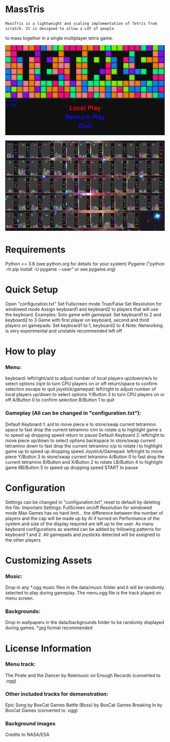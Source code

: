 # MassTris
    MassTris is a lightweight and scaling implementation of Tetris from scratch. It is designed to allow a LOT of people
to mass together in a single multiplayer tetris game.

![Main menu](/docs/masstris.jpg)

![Gameplay Image](/docs/masstris2.jpg)


Requirements
============
Python >= 3.6 (see python.org for details for your system)
Pygame ("python -m pip install -U pygame --user" or see pygame.org)


Quick Setup
===========
Open "configuration.txt"
Set Fullscreen mode True/False
Set Resolution for windowed mode
Assign keyboard1 and keyboard2 to players that will use the keyboard.
Examples:
 Solo game with gamepad: Set keyboard1 to 2 and keyboard2 to 3
 Game with first player on keyboard, second and third players on gamepads: Set keyboard1 to 1, keyboard2 to 4
Note: Networking is very experimental and unstable recommended left off


How to play
===========
### Menu:
  keyboard:
    left/right/a/d to adjust number of local players
    up/down/w/s to select options
    i/q/e to turn CPU players on or off
    return/space to confirm selection
    escape to quit
  joystick/gamepad:
    left/right to adjust number of local players
    up/down to select options
    Y/Button 3 to turn CPU players on or off
    A/Button 0 to confirm selection
    B/Button 1 to quit

### Gameplay (All can be changed in "configuration.txt"):
  Default Keyboard 1:
    a/d to move piece
    e to store/swap current tetramino
    space to fast drop the current tetramino
    n/m to rotate
    q to highlight game
    s to speed up dropping speed
    return to pause
  Default Keyboard 2:
    left/right to move piece
    up/down to select options
    backspace to store/swap current tetramino
    down to fast drop the current tetramino
    o/p to rotate
    i to highlight game
    up to speed up dropping speed
  Joystick/Gamepad:
    left/right to move piece
    Y/Button 3 to store/swap current tetramino
    A/Button 0 to fast drop the current tetramino
    B/Button and X/Button 2 to rotate
    LB/Button 4 to highlight game
    RB/Button 5 to speed up dropping speed
    START to pause


Configuration
 ============
Settings can be changed in "configuration.txt", reset to default by deleting the file.
Important Settings:
FullScreen on/off
Resolution for windowed mode
Max Games has no hard limit... the difference between the number of players and the cap will be made up by AI if turned on
Performance of the system and size of the display required are left up to the user.
As many keyboard configurations as wanted can be added by following patterns for keyboard 1 and 2.
All gamepads and joysticks detected will be assigned to the other players


Customizing Assets
==================
### Music:
Drop in any *.ogg music files in the data/music folder and it will be randomly selected to play during gameplay.
The menu.ogg file is the track played on menu screen.

### Backgrounds:
Drop in wallpapers in the data/backgrounds folder to be randomly displayed during games.
*.jpg format recommended


License Information
===================
### Menu track:
The Pirate and the Dancer by Rolemusic on Enough Records
(converted to .ogg)

### Other included tracks for demonstration:
Epic Song by BoxCat Games
Battle (Boss) by BoxCat Games
Breaking In by BoxCat Games
(converted to .ogg)

### Background images
Credits to NASA/ESA

